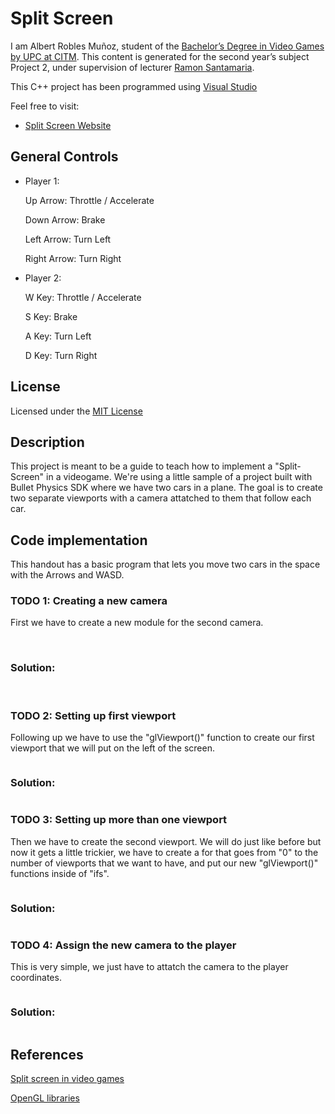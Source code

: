 # Split Screen

I am Albert Robles Muñoz, student of the [Bachelor’s Degree in Video Games by UPC at CITM](https://www.citm.upc.edu/ing/estudis/graus-videojocs/). 
This content is generated for the second year’s subject Project 2, under supervision of lecturer [Ramon Santamaria](https://www.linkedin.com/in/raysan/).

This C++ project has been programmed using [Visual Studio](https://visualstudio.microsoft.com/es/vs/)

Feel free to visit:
- [Split Screen Website](https://albertito029.github.io/Split-Screen-Research/)

## General Controls

- Player 1:

	Up Arrow: Throttle / Accelerate
	
	Down Arrow: Brake
	
	Left Arrow: Turn Left
	
	Right Arrow: Turn Right
	
	
- Player 2:

	W Key: Throttle / Accelerate
	
	S Key: Brake
	
	A Key: Turn Left
	
	D Key: Turn Right
	

## License
Licensed under the [MIT License](LICENSE)

## Description

This project is meant to be a guide to teach how to implement a "Split-Screen" in a videogame. We're using a little sample of a project built with Bullet Physics SDK where we have two cars in a plane. The goal is to create two separate viewports with a camera attatched to them that follow each car.

## Code implementation

This handout has a basic program that lets you move two cars in the space with the Arrows and WASD.

### TODO 1: Creating a new camera

First we have to create a new module for the second camera.

<img src="https://github.com/Albertito029/Split-Screen-Research/blob/master/Docs/Images/Todo%201.PNG" alt="" class="inline"/>
<img src="https://github.com/Albertito029/Split-Screen-Research/blob/master/Docs/Images/Todo%201%20(2).PNG" alt="" class="inline"/>

### Solution:

<img src="https://github.com/Albertito029/Split-Screen-Research/blob/master/Docs/Images/Todo%201%20Solution.PNG" alt="" class="inline"/>
<img src="https://github.com/Albertito029/Split-Screen-Research/blob/master/Docs/Images/Todo%201%20Solution%20(2).PNG" alt="" class="inline"/>

### TODO 2: Setting up first viewport

Following up we have to use the "glViewport()" function to create our first viewport that we will put on the left of the screen.

<img src="https://github.com/Albertito029/Split-Screen-Research/blob/master/Docs/Images/Todo%202.PNG" alt="" class="inline"/>

### Solution:

<img src="https://github.com/Albertito029/Split-Screen-Research/blob/master/Docs/Images/Todo%202%20Solution.PNG" alt="" class="inline"/>

### TODO 3: Setting up more than one viewport

Then we have to create the second viewport. We will do just like before but now it gets a little trickier, we have to create a for that goes from "0" to the number of viewports that we want to have, and put our new "glViewport()" functions inside of "ifs".

<img src="https://github.com/Albertito029/Split-Screen-Research/blob/master/Docs/Images/Todo%203.PNG" alt="" class="inline"/>

### Solution:

<img src="https://github.com/Albertito029/Split-Screen-Research/blob/master/Docs/Images/Todo%203%20Solution.PNG" alt="" class="inline"/>

### TODO 4: Assign the new camera to the player

This is very simple, we just have to attatch the camera to the player coordinates.

<img src="https://github.com/Albertito029/Split-Screen-Research/blob/master/Docs/Images/Todo%204.PNG" alt="" class="inline"/>

### Solution:

<img src="https://github.com/Albertito029/Split-Screen-Research/blob/master/Docs/Images/Todo%204%20Solution.PNG" alt="" class="inline"/>


## References

<a href="https://en.wikipedia.org/wiki/Split_screen_(video_games)">Split screen in video games</a>

<a href="https://docs.microsoft.com/en-us/windows/win32/opengl/opengl">OpenGL libraries</a>

